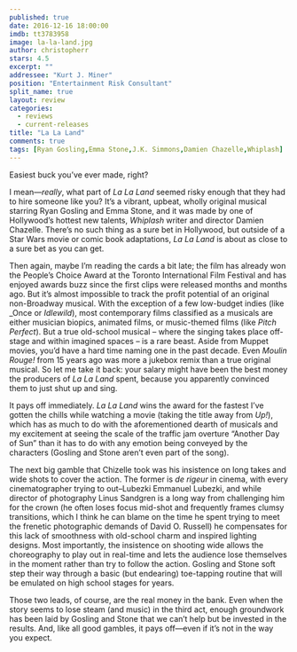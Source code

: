 ```yaml
---
published: true
date: 2016-12-16 18:00:00
imdb: tt3783958
image: la-la-land.jpg
author: christopherr
stars: 4.5
excerpt: ""
addressee: "Kurt J. Miner"
position: "Entertainment Risk Consultant"
split_name: true
layout: review
categories: 
  - reviews
  - current-releases
title: "La La Land"
comments: true
tags: [Ryan Gosling,Emma Stone,J.K. Simmons,Damien Chazelle,Whiplash]
---
```

Easiest buck you’ve ever made, right?

I mean—_really_, what part of _La La Land_ seemed risky enough that they had to hire someone like you? It’s a vibrant, upbeat, wholly original musical starring Ryan Gosling and Emma Stone, and it was made by one of Hollywood’s hottest new talents, _Whiplash_ writer and director Damien Chazelle. There’s no such thing as a sure bet in Hollywood, but outside of a Star Wars movie or comic book adaptations, _La La Land_ is about as close to a sure bet as you can get.

Then again, maybe I’m reading the cards a bit late; the film has already won the People’s Choice Award at the Toronto International Film Festival and has enjoyed awards buzz since the first clips were released months and months ago. But it’s almost impossible to track the profit potential of an original non-Broadway musical. With the exception of a few low-budget indies (like _Once or _Idlewild_), most contemporary films classified as a musicals are either musician biopics, animated films, or music-themed films (like _Pitch Perfect_). But a true old-school musical – where the singing takes place off-stage and within imagined spaces – is a rare beast. Aside from Muppet movies, you’d have a hard time naming one in the past decade. Even _Moulin Rouge!_ from 15 years ago was more a jukebox remix than a true original musical. So let me take it back: your salary might have been the best money the producers of _La La Land_ spent, because you apparently convinced them to just shut up and sing. 

It pays off immediately. _La La Land_ wins the award for the fastest I’ve gotten the chills while watching a movie (taking the title away from _Up!_), which has as much to do with the aforementioned dearth of musicals and my excitement at seeing the scale of the traffic jam overture “Another Day of Sun” than it has to do with any emotion being conveyed by the characters (Gosling and Stone aren’t even part of the song). 

The next big gamble that Chizelle took was his insistence on long takes and wide shots to cover the action. The former is _de rigeur_ in cinema, with every cinematographer trying to out–Lubezki Emmanuel Lubezki, and while director of photography Linus Sandgren is a long way from challenging him for the crown (he often loses focus mid-shot and frequently frames clumsy transitions, which I think he can blame on the time he spent trying to meet the frenetic photographic demands of David O. Russell) he compensates for this lack of smoothness with old-school charm and inspired lighting designs. Most importantly, the insistence on shooting wide allows the choreography to play out in real-time and lets the audience lose themselves in the moment rather than try to follow the action. Gosling and Stone soft step their way through a basic (but endearing) toe-tapping routine that will be emulated on high school stages for years.  

Those two leads, of course, are the real money in the bank. Even when the story seems to lose steam (and music) in the third act, enough groundwork has been laid by Gosling and Stone that we can’t help but be invested in the results. And, like all good gambles, it pays off—even if it’s not in the way you expect.